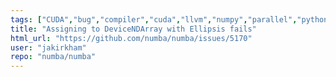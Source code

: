 ```yaml
---
tags: ["CUDA","bug","compiler","cuda","llvm","numpy","parallel","python"]
title: "Assigning to DeviceNDArray with Ellipsis fails"
html_url: "https://github.com/numba/numba/issues/5170"
user: "jakirkham"
repo: "numba/numba"
---
```


